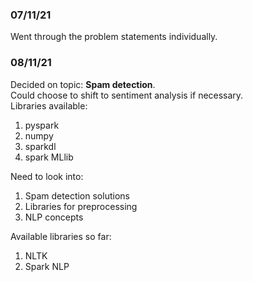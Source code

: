 ### 07/11/21
Went through the problem statements individually.

### 08/11/21
Decided on topic: **Spam detection**.  
Could choose to shift to sentiment analysis if necessary.   
Libraries available:  
1. pyspark
2. numpy
3. sparkdl
4. spark MLlib  

Need to look into:    
1. Spam detection solutions
2. Libraries for preprocessing  
3. NLP concepts

Available libraries so far:
1. NLTK
2. Spark NLP
